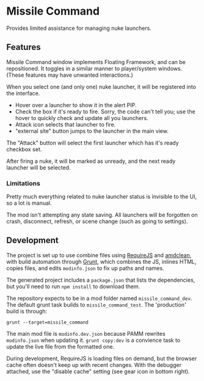 # Missile Command

Provides limited assistance for managing nuke launchers.

## Features

Missile Command window implements Floating Framework, and can be repositioned.  It toggles in a similar manner to player/system windows.  (These features may have unwanted interactions.)

When you select one (and only one) nuke launcher, it will be registered into the interface.

- Hover over a launcher to show it in the alert PIP.
- Check the box if it's ready to fire.  Sorry, the code can't tell you; use the hover to quickly check and update all you launchers.
- Attack icon selects that launcher to fire.
- "external site" button jumps to the launcher in the main view.

The "Attack" button will select the first launcher which has it's ready checkbox set.

After firing a nuke, it will be marked as unready, and the next ready launcher will be selected.

### Limitations

Pretty much everything related to nuke launcher status is invisible to the UI, so a lot is manual.

The mod isn't attempting any state saving.  All launchers will be forgotten on crash, disconnect, refresh, or scene change (such as going to settings).

## Development

The project is set up to use combine files using [RequireJS](http://requirejs.org/) and [amdclean](https://github.com/gfranko/amdclean), with build automation through [Grunt](http://gruntjs.com/), which combines the JS, inlines HTML, copies files, and edits `modinfo.json` to fix up paths and names.

The generated project includes a `package.json` that lists the dependencies, but you'll need to run `npm install` to download them.

The repository expects to be in a mod folder named `missile_command_dev`.  The default grunt task builds to `missile_command_test`.  The 'production' build is through:

    grunt --target=missile_command

The main mod file is `modinfo.dev.json` because PAMM rewrites `modinfo.json` when updating it.  `grunt copy:dev` is a convience task to update the live file from the formatted one.

During development, RequireJS is loading files on demand, but the browser cache often doesn't keep up with recent changes.  With the debugger attached, use the "disable cache" setting (see gear icon in bottom right).

